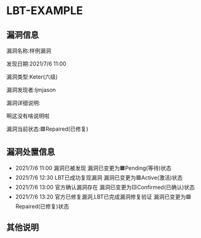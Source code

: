 # LBT-EXAMPLE
## 漏洞信息
漏洞名称:样例漏洞

发现日期:2021/7/6 11:00

漏洞类型:Keter(六级)

漏洞发现者:ljmjason

漏洞详细说明:

啊这没有啥说明啦

漏洞当前状态:🟩Repaired(已修复)

## 漏洞处置信息

 - 2021/7/6 11:00 漏洞已被发现                                  漏洞已变更为🟧Pending(等待)状态
 - 2021/7/6 12:30 LBT已成功复现漏洞                             漏洞已变更为🟥Active(激活)状态
 - 2021/7/6 13:00 官方确认漏洞存在                              漏洞已变更为🟨Confirmed(已确认)状态
 - 2021/7/6 13:20 官方已修复漏洞,LBT已完成漏洞修复验证           漏洞已变更为🟩Repaired(已修复)状态

## 其他说明
